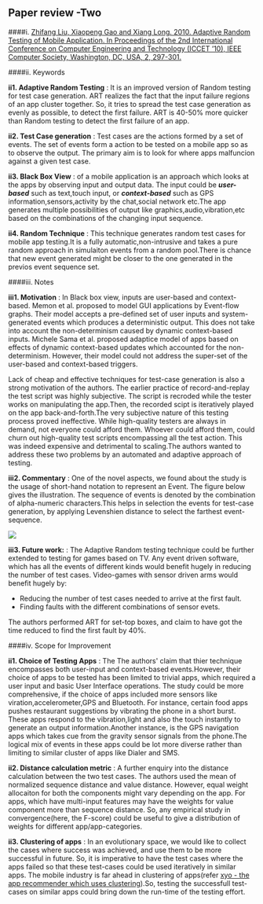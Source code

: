 ## Paper review -Two
####i. [Zhifang Liu, Xiaopeng Gao and Xiang Long. 2010. Adaptive Random Testing of Mobile Application. In Proceedings of the 2nd International Conference on Computer Engineering and Technology (ICCET ’10), IEEE Computer Society, Washington, DC, USA, 2, 297-301.](http://ieeexplore.ieee.org/stamp/stamp.jsp?tp=&arnumber=5485442)

####ii. Keywords

**ii1. Adaptive Random Testing** : It is an improved version of Random testing for test case generation. ART realizes the fact that the input failure regions of an app cluster together. So, it tries to spread the test case generation as evenly as possible, to detect the first failure. ART is 40-50% more quicker than Random testing to detect the first failure of an app.

**ii2. Test Case generation** : Test cases are the actions formed by a set of events. The set of events form a action to be tested on a mobile app so as to observe the output. The primary aim is to look for where apps malfuncion against a given test case.

**ii3. Black Box View** : of a mobile application is an approach which looks at the apps by observing input and output data. The input could be ***user-based*** such as text,touch input, or ***context-based*** such as GPS information,sensors,activity by the chat,social network etc.The app generates multiple possibilities of output like graphics,audio,vibration,etc based on the combinations of the changing input sequence.

**ii4. Random Technique** : This technique generates random test cases for mobile app testing.It is a fully automatic,non-intrusive and takes a pure random approach in simulaiton events from a random pool.There is chance that new event generated might be closer to the one generated in the previos event sequence set.

####iii. Notes

**iii1. Motivation** : 
In Black box view, inputs are user-based and context-based. Memon et al. proposed to model GUI applications by Event-flow graphs. Their model accepts a pre-defined set of user inputs and system-generated events which produces a deterministic output. This does not take into account the non-determinism caused by dynamic context-based inputs. Michele Sama et al. proposed adaptice model of apps based on effects of dynamic context-based updates which accounted for the non-determinism. However, their model could not address the super-set of the user-based and context-based triggers.

Lack of cheap and effective techniques for test-case generation is also a strong motivation of the authors. The earlier practice of record-and-replay the test script was highly subjective. The script is recroded while the tester works on manipulating the app.Then, the recorded scipt is iteratively played on the app back-and-forth.The very subjective nature of this testing process proved ineffective. While high-quality testers are always in demand, not everyone could afford them. Whoever could afford them, could churn out high-quality test scripts encompassing all the test action. This was indeed expensive and detrimental to scaling.The authors wanted to address these two problems by an automated and adaptive approach of testing.

**iii2. Commentary** : One of the novel aspects, we found about the study is the usage of short-hand notation to represent an Event. The figure below gives the illustration. The sequence of events is denoted by the combination of alpha-numeric characters.This helps in selection the events for test-case generation, by applying Levenshien distance to select the farthest event-sequence.

![](https://cloud.githubusercontent.com/assets/10588000/9839341/d66d0b26-5a44-11e5-9f56-fa3d1505ab2d.png)

**iii3. Future work:** : The Adaptive Random testing technique could be further extended to testing for games based on TV. Any event driven software, which has all the events of different kinds would benefit hugely in reducing the number of test cases. Video-games with sensor driven arms would benefit hugely by:

- Reducing the number of test cases needed to arrive at the first fault.
- Finding faults with the different combinations of sensor evets.

The authors performed ART for set-top boxes, and claim to have got the time reduced to find the first fault by 40%.

####iv. Scope for Improvement

**ii1. Choice of  Testing Apps** : The The authors' claim that thier technique encompasses both user-input and context-based events.However, their choice of apps to be tested has been limited to trivial apps, which required a user input and basic User Interface operations. The study could be more comprehensive, if the choice of apps included more sensors like viration,accelerometer,GPS and Bluetooth. For instance, certain food apps pushes restaurant suggestions by vibrating the phone in a short burst. These apps respond to the vibration,light and also the touch instantly to generate an output information.Another instance, is the GPS navigation apps which takes cue from the gravity sensor signals from the phone.The logical mix of events in these apps could be lot more diverse rather than limiting to similar cluster of apps like Dialer and SMS. 

**ii2. Distance calculation metric** : A further enquiry into the distance calculation between the two test cases. The authors used the mean of normalized sequence distance and value distance. However, equal weight allocaiton for both the components might vary depending on the app. For apps, which have multi-input features may have the weights for value component more than sequence distance. So, any empirical study in convergence(here, the F-score) could be useful to give a distribution of weights for different app/app-categories.

**ii3. Clustering of apps** : In an evolutionary space, we would like to collect the cases where success was achieved, and use them to be more successful in future. So, it is imperative to have the test cases where the apps failed so that these test-cases could be used iteratively in similar apps. The mobile industry is far ahead in clustering of apps(refer [xyo - the app recommender which uses clustering](https://play.google.com/store/apps/details?id=net.xyo.app.search&hl=en)).So, testing the successfull test-cases on similar apps could bring down the run-time of the testing effort.





